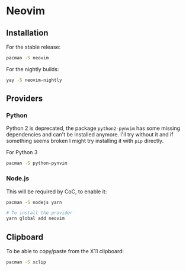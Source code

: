 # Neovim

## Installation

For the stable release:
```sh
pacman -S neovim
```

For the nightly builds:
```sh
yay -S neovim-nightly
```

## Providers

### Python

Python 2 is deprecated, the package `python2-pynvim` has some missing dependencies
and can't be installed anymore.
I'll try without it and if something seems broken I might try installing it with `pip` directly.

For Python 3
```sh
pacman -S python-pynvim
```

### Node.js

This will be required by CoC, to enable it:
```sh
pacman -S nodejs yarn

# To install the provider
yarn global add neovim
```

## Clipboard

To be able to copy/paste from the X11 clipboard:
```sh
pacman -S xclip
```
